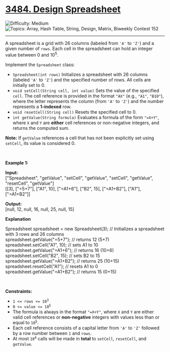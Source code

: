 <h1>
  <a href="https://leetcode.com/problems/design-spreadsheet/">
    3484. Design Spreadsheet
  </a>
</h1>
<img src='https://img.shields.io/badge/Difficulty-Medium-orange' alt='Difficulty: Medium' />
<img src='https://img.shields.io/badge/Topics-Array%2C%20Hash%20Table%2C%20String%2C%20Design%2C%20Matrix%2C%20Biweekly%20Contest%20152-blue' alt='Topics: Array, Hash Table, String, Design, Matrix, Biweekly Contest 152' />

<hr />

<p>A spreadsheet is a grid with 26 columns (labeled from <code>'A'</code> to <code>'Z'</code>) and a given number of <code>rows</code>. Each cell in the spreadsheet can hold an integer value between 0 and 10<sup>5</sup>.</p>

<p>Implement the <code>Spreadsheet</code> class:</p>

<ul>
	<li><code>Spreadsheet(int rows)</code> Initializes a spreadsheet with 26 columns (labeled <code>'A'</code> to <code>'Z'</code>) and the specified number of rows. All cells are initially set to 0.</li>
	<li><code>void setCell(String cell, int value)</code> Sets the value of the specified <code>cell</code>. The cell reference is provided in the format <code>"AX"</code> (e.g., <code>"A1"</code>, <code>"B10"</code>), where the letter represents the column (from <code>'A'</code> to <code>'Z'</code>) and the number represents a <strong>1-indexed</strong> row.</li>
	<li><code>void resetCell(String cell)</code> Resets the specified cell to 0.</li>
	<li><code>int getValue(String formula)</code> Evaluates a formula of the form <code>"=X+Y"</code>, where <code>X</code> and <code>Y</code> are <strong>either</strong> cell references or non-negative integers, and returns the computed sum.</li>
</ul>

<p><strong>Note:</strong> If <code>getValue</code> references a cell that has not been explicitly set using <code>setCell</code>, its value is considered 0.</p>

<p>&nbsp;</p>
<p><strong class="example">Example 1:</strong></p>

<div class="example-block">
<p><strong>Input:</strong><br>
<span class="example-io">["Spreadsheet", "getValue", "setCell", "getValue", "setCell", "getValue", "resetCell", "getValue"]<br>
[[3], ["=5+7"], ["A1", 10], ["=A1+6"], ["B2", 15], ["=A1+B2"], ["A1"], ["=A1+B2"]]</span></p>

<p><strong>Output:</strong><br>
<span class="example-io">[null, 12, null, 16, null, 25, null, 15] </span></p>

<p><strong>Explanation</strong></p>
Spreadsheet spreadsheet = new Spreadsheet(3); // Initializes a spreadsheet with 3 rows and 26 columns<br data-end="321" data-start="318">
spreadsheet.getValue("=5+7"); // returns 12 (5+7)<br data-end="373" data-start="370">
spreadsheet.setCell("A1", 10); // sets A1 to 10<br data-end="423" data-start="420">
spreadsheet.getValue("=A1+6"); // returns 16 (10+6)<br data-end="477" data-start="474">
spreadsheet.setCell("B2", 15); // sets B2 to 15<br data-end="527" data-start="524">
spreadsheet.getValue("=A1+B2"); // returns 25 (10+15)<br data-end="583" data-start="580">
spreadsheet.resetCell("A1"); // resets A1 to 0<br data-end="634" data-start="631">
spreadsheet.getValue("=A1+B2"); // returns 15 (0+15)</div>

<p>&nbsp;</p>
<p><strong>Constraints:</strong></p>

<ul>
	<li><code>1 &lt;= rows &lt;= 10<sup>3</sup></code></li>
	<li><code>0 &lt;= value &lt;= 10<sup>5</sup></code></li>
	<li>The formula is always in the format <code>"=X+Y"</code>, where <code>X</code> and <code>Y</code> are either valid cell references or <strong>non-negative</strong> integers with values less than or equal to <code>10<sup>5</sup></code>.</li>
	<li>Each cell reference consists of a capital letter from <code>'A'</code> to <code>'Z'</code> followed by a row number between <code>1</code> and <code>rows</code>.</li>
	<li>At most <code>10<sup>4</sup></code> calls will be made in <strong>total</strong> to <code>setCell</code>, <code>resetCell</code>, and <code>getValue</code>.</li>
</ul>
